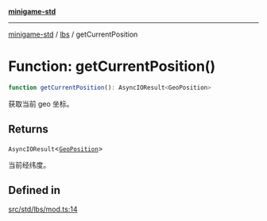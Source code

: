 [**minigame-std**](../../../README.md)

***

[minigame-std](../../../README.md) / [lbs](../README.md) / getCurrentPosition

# Function: getCurrentPosition()

```ts
function getCurrentPosition(): AsyncIOResult<GeoPosition>
```

获取当前 geo 坐标。

## Returns

`AsyncIOResult`\<[`GeoPosition`](../interfaces/GeoPosition.md)\>

当前经纬度。

## Defined in

[src/std/lbs/mod.ts:14](https://github.com/JiangJie/minigame-std/blob/8633d80114dee6c79033ec094d8233bd8263bedc/src/std/lbs/mod.ts#L14)
